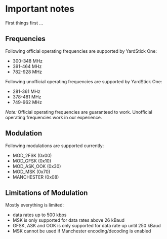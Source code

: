 # Important notes

First things first ...

## Frequencies

Following official operating frequencies are supported by YardStick One:

- 300-348 MHz
- 391-464 MHz
- 782-928 MHz

Following unofficial operating frequencies are supported by YardStick One:

- 281-361 MHz
- 378-481 MHz
- 749-962 MHz

_Note:_ Official operating frequencies are guaranteed to work. Unofficial operating frequencies work in our experience.

## Modulation

Following modulations are supported currently:

- MOD_2FSK (0x00)
- MOD_GFSK (0x10)
- MOD_ASK_OOK (0x30)
- MOD_MSK (0x70)
- MANCHESTER (0x08)

## Limitations of Modulation

Mostly everything is limited:

- data rates up to 500 kbps
- MSK is only supported for data rates above 26 kBaud
- GFSK, ASK and OOK is only supported for data rate up until 250 kBaud
- MSK cannot be used if Manchester encoding/decoding is enabled
